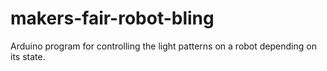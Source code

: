 makers-fair-robot-bling
=======================

Arduino program for controlling the light patterns on a robot depending on its state.